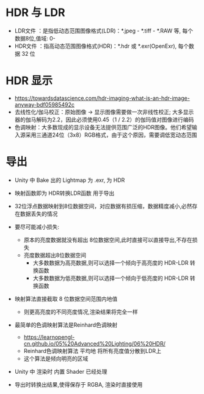 # HDR 与 LDR
* LDR文件  ：是指低动态范围图像格式(LDR)：*.jpeg - *.tiff - *.RAW 等, 每个数据8位,值域: 0-
* HDR文件  ：指高动态范围图像格式(HDR)：*.hdr 或 *.exr(OpenExr), 每个数据 32 位

# HDR 显示
* https://towardsdatascience.com/hdr-imaging-what-is-an-hdr-image-anyway-bdf05985492c
* 去线性化/伽马校正：原始图像 -> 显示图像需要做一次非线性校正; 大多显示器的伽马解码为2.2，因此必须使用0.45（1 / 2.2）的伽玛值对图像进行编码
* 色调映射：大多数现成的显示设备无法提供范围广泛的HDR图像。他们希望输入源采用三通道24位（3x8）RGB格式，由于这个原因，需要调低宽动态范围

# 导出
* Unity 中 Bake 出的 Lightmap 为 .exr, 为 HDR
* 映射函数即为 HDR转换LDR函数 用于导出

* 32位浮点数据映射到8位数据空间，对应数据有损压缩，数据精度减小,必然存在数据丢失的情况
* 要尽可能减小损失:
    * 原本的亮度数据就没有超出 8位数据空间,此时直接可以直接导出,不存在损失
    * 亮度数据超出8位数据空间
        - 大多数数据为高亮数据,则可以选择一个倾向于高亮度的 HDR-LDR 转换函数
        - 大多数数据为低亮数据,则可以选择一个倾向于低亮度的 HDR-LDR 转换函数

* 映射算法直接截取 8 位数据空间范围内地值
    - 则更高亮度的不同亮度情况,渲染结果将完全一样

* 最简单的色调映射算法是Reinhard色调映射 
    - https://learnopengl-cn.github.io/05%20Advanced%20Lighting/06%20HDR/
    - Reinhard色调映射算法 平均地 将所有亮度值分散到LDR上
    - 这个算法是倾向明亮的区域

* Unity 中 渲染时 内置 Shader 已经处理
* 导出时转换出结果,使得保存于 RGBA, 渲染时直接使用